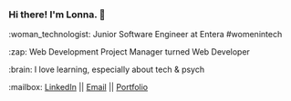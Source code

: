 ### Hi there! I'm Lonna. :slightly_smiling_face:
<p>:woman_technologist: Junior Software Engineer at Entera #womenintech
<p>:zap: Web Development Project Manager turned Web Developer</p>
<p>:brain: I love learning, especially about tech & psych</p>

<p>:mailbox: <a href="https://www.linkedin.com/in/lonna-lu/">LinkedIn</a> || <a href="mailto:lonna.dev@gmail.com">Email</a> || <a href="https://lonnalu.com/">Portfolio</a> </p>
